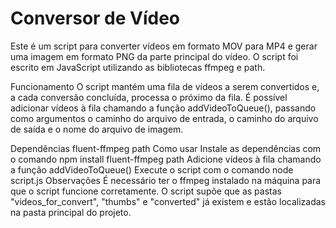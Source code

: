 # Conversor de Vídeo
Este é um script para converter vídeos em formato MOV para MP4 e gerar uma imagem em formato PNG da parte principal do vídeo. O script foi escrito em JavaScript utilizando as bibliotecas ffmpeg e path.

Funcionamento
O script mantém uma fila de vídeos a serem convertidos e, a cada conversão concluída, processa o próximo da fila. É possível adicionar vídeos à fila chamando a função addVideoToQueue(), passando como argumentos o caminho do arquivo de entrada, o caminho do arquivo de saída e o nome do arquivo de imagem.

Dependências
fluent-ffmpeg
path
Como usar
Instale as dependências com o comando npm install fluent-ffmpeg path
Adicione vídeos à fila chamando a função addVideoToQueue()
Execute o script com o comando node script.js
Observações
É necessário ter o ffmpeg instalado na máquina para que o script funcione corretamente.
O script supõe que as pastas "videos_for_convert", "thumbs" e "converted" já existem e estão localizadas na pasta principal do projeto.
